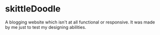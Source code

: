 # skittleDoodle
A blogging website which isn't at all functional or responsive. It was made by me just to test my designing abilities.

